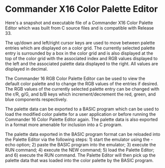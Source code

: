 # Commander X16 Color Palette Editor

Here's a snapshot and executable file of a Commander X16 Color Palette Editor which was built from C source files and is compatible with Release 33.

The up/down and left/right cursor keys are used to move between palette entries which are displayed on a color grid. The currently selected palette entry is surrounded by a box in the color grid and is also displayed at the top of the color grid with the associated index and RGB values displayed to the left and the associated palette data displayed to the right. All values are displayed in decimal.

The Commander 16 RGB Color Palette Editor can be used to view the default color palette and to change the RGB values of the entries if desired. The RGB values of the currently selected palette entry can be changed with the r/R, g/G, and b/B keys which increment/decrement the red, green, and blue components respectively.

The palette data can be exported to a BASIC program which can be used to load the modified color palette for a user application or before running the Commander 16 Color Palette Editor again. The palette data is also exported in a format more amenable for inclusion into a C program.

The palette data exported in the BASIC program format can be reloaded into the Palette Editor via the following steps: 1) start the emulator using the -echo option; 2) paste the BASIC program into the emulator; 3) execute the RUN command; 4) execute the NEW command; 5) load the Palette Editor; and 6) execute the RUN command. The Palette Editor will then pick up the palette data that was loaded into the color palette by the BASIC program.
